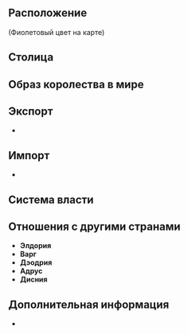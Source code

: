 ## Расположение
(Фиолетовый цвет на карте)
## Столица    

## Образ королества в мире

## Экспорт

-

## Импорт

-

## Система власти

## Отношения с другими странами
- **Элдория** 
- **Варг**
- **Дэодрия** 
- **Адрус**
- **Дисния**

## Дополнительная информация

-
